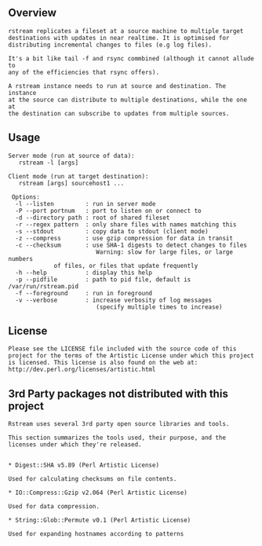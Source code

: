 ## Overview

    rstream replicates a fileset at a source machine to multiple target
    destinations with updates in near realtime. It is optimised for 
    distributing incremental changes to files (e.g log files).

    It's a bit like tail -f and rsync commbined (although it cannot allude to
    any of the efficiencies that rsync offers).

    A rstream instance needs to run at source and destination. The instance
    at the source can distribute to multiple destinations, while the one at
    the destination can subscribe to updates from multiple sources.

## Usage 

    Server mode (run at source of data):
       rstream -l [args]

    Client mode (run at target destination):
       rstream [args] sourcehost1 ...
    
     Options:
      -l --listen         : run in server mode
      -P --port portnum   : port to listen on or connect to
      -d --directory path : root of shared fileset
      -r --regex pattern  : only share files with names matching this
      -s --stdout         : copy data to stdout (client mode)
      -z --compress       : use gzip compression for data in transit
      -c --checksum       : use SHA-1 digests to detect changes to files
                             Warning: slow for large files, or large numbers 
			     of files, or files that update frequently
      -h --help           : display this help
      -p --pidfile        : path to pid file, default is /var/run/rstream.pid
      -f --foreground     : run in foreground
      -v --verbose        : increase verbosity of log messages 
                             (specify multiple times to increase)

    
## License

    Please see the LICENSE file included with the source code of this project for the terms of the Artistic License under which this project is licensed. This license is also found on the web at: http://dev.perl.org/licenses/artistic.html

## 3rd Party packages not distributed with this project 

    Rstream uses several 3rd party open source libraries and tools.

    This section summarizes the tools used, their purpose, and the licenses under which they're released.


    * Digest::SHA v5.89 (Perl Artistic License)
    
    Used for calculating checksums on file contents.

    * IO::Compress::Gzip v2.064 (Perl Artistic License)

    Used for data compression.

    * String::Glob::Permute v0.1 (Perl Artistic License)

    Used for expanding hostnames according to patterns


